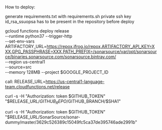 How to deploy:

generate requirements.txt with requirements.sh
private ssh key id_rsa_ssuopsa has to be present in the repository before deploy

gcloud functions deploy release \
  --runtime python37 --trigger-http \
  --set-env-vars ARTIFACTORY_URL=https://repox.jfrog.io/repox,ARTIFACTORY_API_KEY=XXX,GPG_PASSPHRASE=XXX,PATH_PREFIX=/sonarsource/var/opt/sonarsource/binaries.sonarsource.com/sonarsource.bintray.com/ \
  --region us-central1 \
  --source=src \
  --memory 128MB --project $GOOGLE_PROJECT_ID

call: 
RELEASE_URL=https://us-central1-language-team.cloudfunctions.net/release

curl -s -H "Authorization: token $GITHUB_TOKEN" "$RELEASE_URL/$GITHUB_REPO/$GITHUB_BRANCH/$SHA1"

curl -s -H "Authorization: token $GITHUB_TOKEN" "$RELEASE_URL/SonarSource/sonar-dummy/master/3629c526389c15049fc5ca37de395746ade2991b"